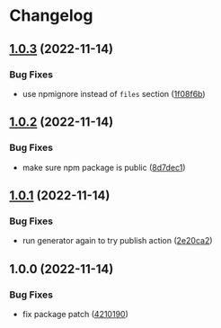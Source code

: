 # Changelog

## [1.0.3](https://github.com/dariusbakunas/eve-esi-client/compare/v1.0.2...v1.0.3) (2022-11-14)


### Bug Fixes

* use npmignore instead of `files` section ([1f08f6b](https://github.com/dariusbakunas/eve-esi-client/commit/1f08f6b845d6c54513482d29fc82c6021864f214))

## [1.0.2](https://github.com/dariusbakunas/eve-esi-client/compare/v1.0.1...v1.0.2) (2022-11-14)


### Bug Fixes

* make sure npm package is public ([8d7dec1](https://github.com/dariusbakunas/eve-esi-client/commit/8d7dec1cae9e8669b19a4448f1f067ecd5d9f340))

## [1.0.1](https://github.com/dariusbakunas/eve-esi-client/compare/v1.0.0...v1.0.1) (2022-11-14)


### Bug Fixes

* run generator again to try publish action ([2e20ca2](https://github.com/dariusbakunas/eve-esi-client/commit/2e20ca2bf148866cc484f8d5e826e05b84fa027e))

## 1.0.0 (2022-11-14)


### Bug Fixes

* fix package patch ([4210190](https://github.com/dariusbakunas/eve-esi-client/commit/4210190d2b02385201e7a88f3cbaa27ec3430045))
